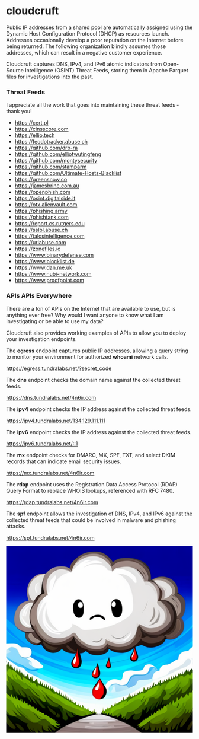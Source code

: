 # cloudcruft

Public IP addresses from a shared pool are automatically assigned using the Dynamic Host Configuration Protocol (DHCP) as resources launch. Addresses occasionally develop a poor reputation on the Internet before being returned. The following organization blindly assumes those addresses, which can result in a negative customer experience.

Cloudcruft captures DNS, IPv4, and IPv6 atomic indicators from Open-Source Intelligence (OSINT) Threat Feeds, storing them in Apache Parquet files for investigations into the past.

### Threat Feeds

I appreciate all the work that goes into maintaining these threat feeds - thank you!

- https://cert.pl
- https://cinsscore.com
- https://ellio.tech
- https://feodotracker.abuse.ch
- https://github.com/drb-ra
- https://github.com/elliotwutingfeng
- https://github.com/montysecurity
- https://github.com/stamparm
- https://github.com/Ultimate-Hosts-Blacklist
- https://greensnow.co
- https://jamesbrine.com.au
- https://openphish.com
- https://osint.digitalside.it
- https://otx.alienvault.com
- https://phishing.army
- https://phishtank.com
- https://report.cs.rutgers.edu
- https://sslbl.abuse.ch
- https://talosintelligence.com
- https://urlabuse.com
- https://zonefiles.io
- https://www.binarydefense.com
- https://www.blocklist.de
- https://www.dan.me.uk
- https://www.nubi-network.com
- https://www.proofpoint.com

### APIs APIs Everywhere

There are a ton of APIs on the Internet that are available to use, but is anything ever free? Why would I want anyone to know what I am investigating or be able to use my data?

Cloudcruft also provides working examples of APIs to allow you to deploy your investigation endpoints.

The **egress** endpoint captures public IP addresses, allowing a query string to monitor your environment for authorized **whoami** network calls.

https://egress.tundralabs.net/?secret_code

The **dns** endpoint checks the domain name against the collected threat feeds.

https://dns.tundralabs.net/4n6ir.com

The **ipv4** endpoint checks the IP address against the collected threat feeds.

https://ipv4.tundralabs.net/134.129.111.111

The **ipv6** endpoint checks the IP address against the collected threat feeds.

https://ipv6.tundralabs.net/::1

The **mx** endpoint checks for DMARC, MX, SPF, TXT, and select DKIM records that can indicate email security issues.

https://mx.tundralabs.net/4n6ir.com

The **rdap** endpoint uses the Registration Data Access Protocol (RDAP) Query Format to replace WHOIS lookups, referenced with RFC 7480.

https://rdap.tundralabs.net/4n6ir.com

The **spf** endpoint allows the investigation of DNS, IPv4, and IPv6 against the collected threat feeds that could be involved in malware and phishing attacks.

https://spf.tundralabs.net/4n6ir.com

![Cloud Cruft](images/cloudcruft.png)
